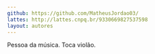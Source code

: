 ```yaml
---
github: https://github.com/MatheusJordao03/
lattes: http://lattes.cnpq.br/9330669827537598
layout: autores
---
```

Pessoa da música. Toca violão.
